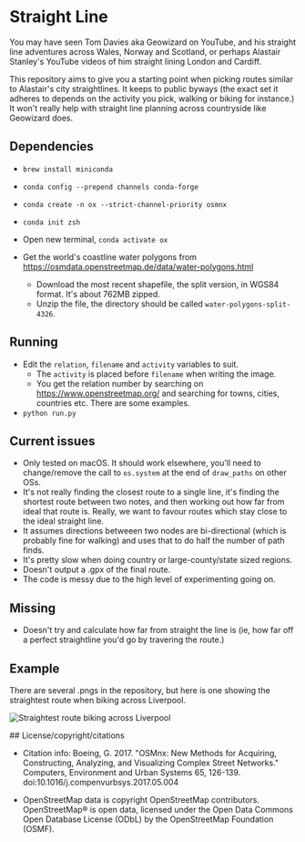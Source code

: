 # Straight Line

You may have seen Tom Davies aka Geowizard on YouTube, and his straight line adventures across Wales, Norway and Scotland, or perhaps 
Alastair Stanley's YouTube videos of him straight lining London and Cardiff.

This repository aims to give you a starting point when picking routes similar to Alastair's city straightlines.  It keeps to public
byways (the exact set it adheres to depends on the activity you pick, walking or biking for instance.)  It won't really help with
straight line planning across countryside like Geowizard does.

## Dependencies

- `brew install miniconda`
- `conda config --prepend channels conda-forge`
- `conda create -n ox --strict-channel-priority osmnx`
- `conda init zsh`
- Open new terminal, `conda activate ox`

- Get the world's coastline water polygons from https://osmdata.openstreetmap.de/data/water-polygons.html
  - Download the most recent shapefile, the split version, in WGS84 format.  It's about 762MB zipped.
  - Unzip the file, the directory should be called `water-polygons-split-4326`.

## Running

- Edit the `relation`, `filename` and `activity` variables to suit.
  - The `activity` is placed before `filename` when writing the image.
  - You get the relation number by searching on https://www.openstreetmap.org/ and searching for towns, cities, countries etc.  There are some examples.
- `python run.py`

## Current issues

- Only tested on macOS.  It should work elsewhere, you'll need to change/remove the call to `os.system` at the end of `draw_paths` on other OSs.
- It's not really finding the closest route to a single line, it's finding the shortest route between two notes, and then working out how
  far from ideal that route is.  Really, we want to favour routes which stay close to the ideal straight line.
- It assumes directions betweeen two nodes are bi-directional (which is probably fine for walking) and uses that to do half the number of
  path finds.
- It's pretty slow when doing country or large-county/state sized regions.
- Doesn't output a .gpx of the final route.
- The code is messy due to the high level of experimenting going on.

## Missing

- Doesn't try and calculate how far from straight the line is (ie, how far off a perfect straightline you'd go by travering the route.)

## Example

There are several .pngs in the repository, but here is one showing the straightest route when biking across Liverpool.

![Straightest route biking across Liverpool](bike-liverpool.png)

## License/copyright/citations

- Citation info: Boeing, G. 2017. "OSMnx: New Methods for Acquiring, Constructing, Analyzing, and Visualizing Complex Street Networks." Computers, Environment and Urban Systems 65, 126-139. doi:10.1016/j.compenvurbsys.2017.05.004

- OpenStreetMap data is copyright OpenStreetMap contributors.  OpenStreetMap® is open data, licensed under the Open Data Commons Open Database License (ODbL) by the OpenStreetMap Foundation (OSMF).
